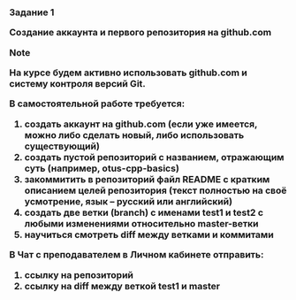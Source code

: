 
<h3> Задание 1

Создание аккаунта и первого репозитория на github.com

> [!NOTE]
> На курсе будем активно использовать github.com и систему контроля версий Git.

В самостоятельной работе требуется:
<ol>
    <li> создать аккаунт на github.com (если уже имеется, можно либо сделать новый, либо использовать существующий)
    <li> создать пустой репозиторий с названием, отражающим суть (например, otus-cpp-basics)
    <li> закоммитить в репозиторий файл README с кратким описанием целей репозитория (текст полностью на своё усмотрение, язык – русский или английский)
    <li> создать две ветки (branch) с именами test1 и test2 с любыми изменениями относительно master-ветки
    <li> научиться смотреть diff между ветками и коммитами
</ol>

В Чат с преподавателем в Личном кабинете отправить:
<ol>
    <li> ссылку на репозиторий
    <li> ссылку на diff между веткой test1 и master
<ol>